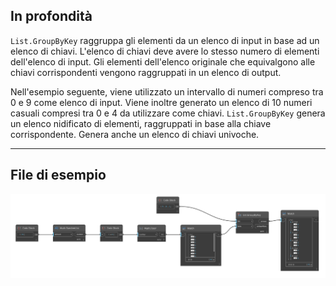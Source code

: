 ## In profondità
`List.GroupByKey` raggruppa gli elementi da un elenco di input in base ad un elenco di chiavi. L'elenco di chiavi deve avere lo stesso numero di elementi dell'elenco di input. Gli elementi dell'elenco originale che equivalgono alle chiavi corrispondenti vengono raggruppati in un elenco di output.

Nell'esempio seguente, viene utilizzato un intervallo di numeri compreso tra 0 e 9 come elenco di input. Viene inoltre generato un elenco di 10 numeri casuali compresi tra 0 e 4 da utilizzare come chiavi. `List.GroupByKey` genera un elenco nidificato di elementi, raggruppati in base alla chiave corrispondente. Genera anche un elenco di chiavi univoche.
___
## File di esempio

![List.GroupByKey](./DSCore.List.GroupByKey_img.jpg)
